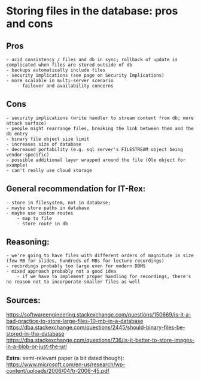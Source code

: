 # Storing files in the database: pros and cons

## Pros
	- acid consistency / files and db in sync; rollback of update is complicated when files are stored outside of db
	- backups automatically include files
	- security implications (see page on Security Implications)
	- more scalable in multi-server scenario
		- failover and availability concerns

## Cons
	- security implications (write handler to stream content from db; more attack surface)
	- people might rearrange files, breaking the link between them and the db entry
	- binary file object size limit
	- increases size of database
	- decreased portability (e.g. sql server's FILESTREAM object being vendor-specific)
	- possible additional layer wrapped around the file (Ole object for example)
	- can't really use cloud storage

## General recommendation for IT-Rex:
	- store in filesystem, not in database;
	- maybe store paths in database
	- maybe use custom routes
		- map to file
		- store route in db

## Reasoning:
	- we're going to have files with different orders of magnitude in size (few MB for slides, hundreds of MBs for lecture recordings)
	- recordings probably too large even for modern DBMS
	- mixed approach probably not a good idea
		- if we have to implement proper handling for recordings, there's no reason not to incorporate smaller files as well


## Sources:

https://softwareengineering.stackexchange.com/questions/150669/is-it-a-bad-practice-to-store-large-files-10-mb-in-a-database  
https://dba.stackexchange.com/questions/2445/should-binary-files-be-stored-in-the-database  
https://dba.stackexchange.com/questions/736/is-it-better-to-store-images-in-a-blob-or-just-the-url  

**Extra**: semi-relevant paper (a bit dated though):  
https://www.microsoft.com/en-us/research/wp-content/uploads/2006/04/tr-2006-45.pdf
